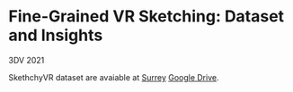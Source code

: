 # Fine-Grained VR Sketching: Dataset and Insights

3DV 2021

SkethchyVR dataset are avaiable at 
[Surrey](//surrey.ac.uk/Research/vssp_datasets/still/VRChairSketch/html/index.html)
[Google Drive](https://drive.google.com/file/d/1nRAoj3BISFytRoapYDRKm9gic9j06dkD/view?usp=sharing).